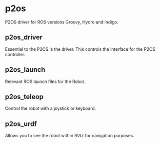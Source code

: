 p2os
====

P2OS driver for ROS versions Groovy, Hydro and Indigo.

p2os_driver
-----------

Essential to the P2OS is the driver. This controls the interface for the P2OS controller. 

p2os_launch
-----------

Relevant ROS launch files for the Robot. 

p2os_teleop
-----------

Control the robot with a joystick or keyboard. 

p2os_urdf
---------

Allows you to see the robot within RVIZ for navigation purposes. 
